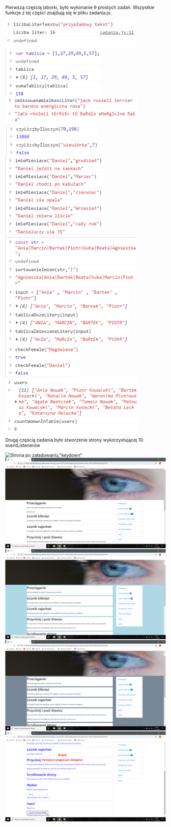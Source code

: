 Pierwszą częścią laborki, było wykonanie 9 prostych zadań. Wszystkie funkcje z tej części znajdują się w pliku zadania.js.

![Zadnie 1](./screenshots/zad1.png)
![Zadnie 2](./screenshots/zad2.png)
![Zadnie 3](./screenshots/zad3.png)
![Zadnie 4](./screenshots/zad4.png)
![Zadnie 5](./screenshots/zad5.png)
![Zadnie 6](./screenshots/zad6.png)
![Zadnie 7](./screenshots/zad7.png)
![Zadnie 8](./screenshots/zad8.png)
![Zadnie 9](./screenshots/zad9.png)

Drugą częścią zadania było stworzenie strony wykorzystującej 10 eventListenerów

![Strona po załadowaniu,"keydown"](./sreenshots/strona.png "Strona po załadowaniu")
!["drag","click","mouseover"](./screenshots//liczniki.png "Działanie liczników i przeciągnięcia obrazu")
![Wciśnięcie klawisza,"keypress"](./screenshots/wcisniecie.png "Strona po wciśnięciu dowolnego klawisza")
![Puszczenie klawisza,"keyup"](./screenshots/puszczenie.png "Strona po puszczeniu wciśniętego klawisza")
!["wheel","change","copy","input"](./screenshots/reszta.png "Działanie scrolla, formularzy i kopiowania")